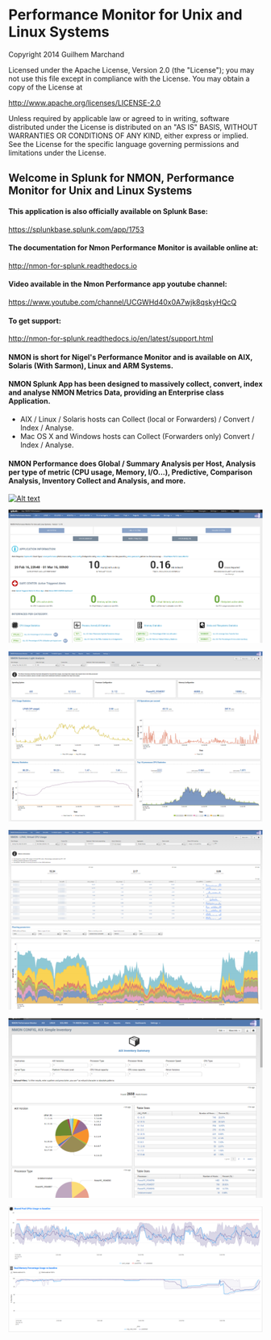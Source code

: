# Performance Monitor for Unix and Linux Systems

Copyright 2014 Guilhem Marchand	

Licensed under the Apache License, Version 2.0 (the "License");
you may not use this file except in compliance with the License.
You may obtain a copy of the License at

http://www.apache.org/licenses/LICENSE-2.0

Unless required by applicable law or agreed to in writing, software
distributed under the License is distributed on an "AS IS" BASIS,
WITHOUT WARRANTIES OR CONDITIONS OF ANY KIND, either express or implied.
See the License for the specific language governing permissions and
limitations under the License.

## Welcome in Splunk for NMON, Performance Monitor for Unix and Linux Systems

#### This application is also officially available on Splunk Base:

https://splunkbase.splunk.com/app/1753

#### The documentation for Nmon Performance Monitor is available online at:

http://nmon-for-splunk.readthedocs.io

#### Video available in the Nmon Performance app youtube channel:
https://www.youtube.com/channel/UCGWHd40x0A7wjk8qskyHQcQ

#### To get support:

http://nmon-for-splunk.readthedocs.io/en/latest/support.html

#### NMON is short for Nigel's Performance Monitor and is available on AIX, Solaris (With Sarmon), Linux and ARM Systems.

#### NMON Splunk App has been designed to massively collect, convert, index and analyse NMON Metrics Data, providing an Enterprise class Application. 

* AIX / Linux / Solaris hosts can Collect (local or Forwarders) / Convert / Index / Analyse.
* Mac OS X and Windows hosts can Collect (Forwarders only) Convert / Index / Analyse.

#### NMON Performance does Global / Summary Analysis per Host, Analysis per type of metric (CPU usage, Memory, I/O...), Predictive, Comparison Analysis, Inventory Collect and Analysis, and more.

[![Alt text](https://img.youtube.com/vi/yHlo0idH3is/0.jpg)](https://www.youtube.com/watch?v=yHlo0idH3is)

![screen1](./docs/img/screen001.png)

![screen2](./docs/img/screen002.png)

![screen3](./docs/img/screen003.png)

![screen4](./docs/img/screen004.png)

![screen5](./docs/img/screen005.png)
